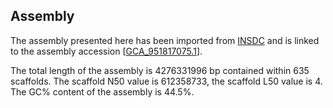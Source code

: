 **Assembly**
--------

The assembly presented here has been imported from [INSDC](http://www.insdc.org) and is linked to the assembly accession [[GCA\_951817075.1](http://www.ebi.ac.uk/ena/data/view/GCA_951817075.1)].

The total length of the assembly is 4276331996 bp contained within 635 scaffolds.
The scaffold N50 value is 612358733, the scaffold L50 value is 4.
The GC% content of the assembly is 44.5%.
